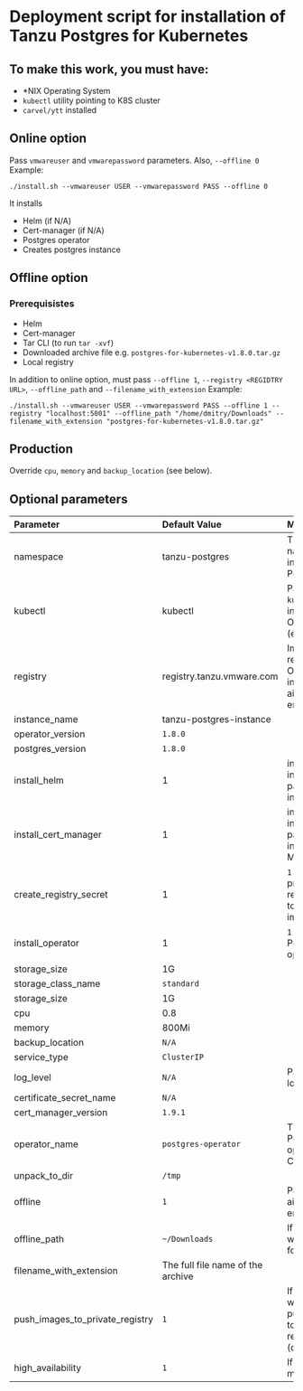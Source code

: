 # Deployment script for installation of Tanzu Postgres for Kubernetes

## To make this work, you must have:
- *NIX Operating System
- `kubectl` utility pointing to K8S cluster
- `carvel/ytt` installed
## Online option
Pass `vmwareuser` and `vmwarepassword` parameters. Also, `--offline 0`
Example:
```
./install.sh --vmwareuser USER --vmwarepassword PASS --offline 0
```
It installs
* Helm (if N/A)
* Cert-manager (if N/A)
* Postgres operator
* Creates postgres instance

## Offline option
### Prerequisistes
* Helm 
* Cert-manager
* Tar CLI (to run `tar -xvf`)
* Downloaded archive file e.g. `postgres-for-kubernetes-v1.8.0.tar.gz`
* Local registry

In addition to online option, must pass `--offline 1`, `--registry <REGIDTRY URL>`, `--offline_path` and `--filename_with_extension`
  Example:
  ```
  ./install.sh --vmwareuser USER --vmwarepassword PASS --offline 1 --registry "localhost:5001" --offline_path "/home/dmitry/Downloads" --filename_with_extension "postgres-for-kubernetes-v1.8.0.tar.gz"
  ```

## Production
Override `cpu`, `memory` and `backup_location` (see below).

## Optional parameters
| Parameter | Default Value | Meaning |
|:----------|:--------------|:--------|
|namespace  | tanzu-postgres| The namespace to install Tanzu Postgres |
|kubectl    | kubectl       | Pass `--kubectl oc` to install on OpenShift (experimental) |
|registry   | registry.tanzu.vmware.com | Image registry. Override if installing in air-gapped environment. |
|instance_name | tanzu-postgres-instance | |
| operator_version | `1.8.0` | |
| postgres_version | `1.8.0` | |
| install_helm | 1 | in online installation, pass `1` to install Helm |
| install_cert_manager | 1 | in online installation, pass `1` to install Cert Manager |
| create_registry_secret| 1 | `1` if to create private registry secret to download image  |
| install_operator| 1 | `1` if to install Postgres K8S operator  |
| storage_size | 1G | |
| storage_class_name | `standard`| |
| storage_size | 1G | |
| cpu | 0.8 | |
| memory | 800Mi |
| backup_location | `N/A`| |
| service_type | `ClusterIP` | |
| log_level | `N/A` | Pass `Debug` to log logs |
| certificate_secret_name | `N/A` | |
| cert_manager_version | `1.9.1` | |
| operator_name | `postgres-operator` | The name of Postgres operator Helm Chart |
| unpack_to_dir | `/tmp` | |
| offline | `1` | Pass `1` for the air-gapped environment |
| offline_path | `~/Downloads` | If air-gapped, where to look for archive file |
| filename_with_extension | The full file name of the archive |
| push_images_to_private_registry | `1` | If offline, whether to push images to private registry (default: `Yes`) |
| high_availability | `1` | If to create HA mirror |